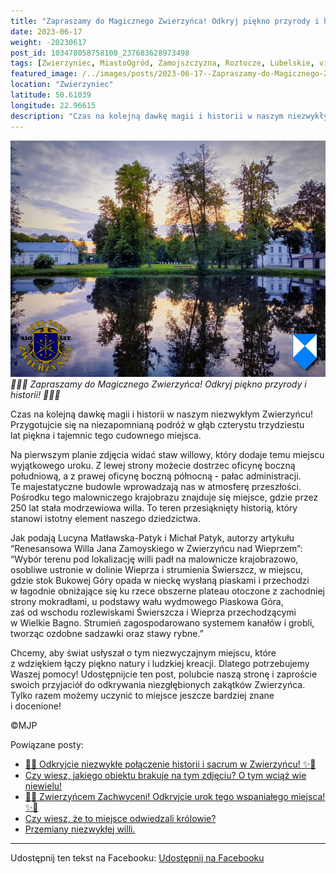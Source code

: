 ```yaml
---
title: "Zapraszamy do Magicznego Zwierzyńca! Odkryj piękno przyrody i historii!"
date: 2023-06-17
weight: -20230617
post_id: 103478058758108_237683628973498
tags: [Zwierzyniec, MiastoOgród, Zamojszczyzna, Roztocze, Lubelskie, villarestituta, turystyka, dziedzictwo, zabytki, krajobrazy, TajemnicePrzeszłości, PodróżeWczasie, MagiczneMiejsce]
featured_image: /../images/posts/2023-06-17--Zapraszamy-do-Magicznego-Zwierzynca-Odkryj-piekno-przyrody.jpg
location: "Zwierzyniec"
latitude: 50.61039
longitude: 22.96615
description: "Czas na kolejną dawkę magii i historii w naszym niezwykłym Zwierzyńcu! Przygotujcie się na niezapomnianą podróż w głąb czterystu trzydziestu lat piękn..."
---
```


![🌳🏰🦌 Zapraszamy do Magicznego Zwierzyńca! Odkryj piękno przyrody i historii! 🌳🏰🦌](/images/posts/2023-06-17--Zapraszamy-do-Magicznego-Zwierzynca-Odkryj-piekno-przyrody.jpg)
*🌳🏰🦌 Zapraszamy do Magicznego Zwierzyńca! Odkryj piękno przyrody i historii! 🌳🏰🦌*

Czas na kolejną dawkę magii i historii w naszym niezwykłym Zwierzyńcu! Przygotujcie się na niezapomnianą podróż w głąb czterystu trzydziestu lat piękna i tajemnic tego cudownego miejsca.

Na pierwszym planie zdjęcia widać staw willowy, który dodaje temu miejscu wyjątkowego uroku.
Z lewej strony możecie dostrzec oficynę boczną południową, a z prawej oficynę boczną północną - pałac administracji. Te majestatyczne budowle wprowadzają nas w atmosferę przeszłości.
Pośrodku tego malowniczego krajobrazu znajduje się miejsce, gdzie przez 250 lat stała modrzewiowa willa. To teren przesiąknięty historią, który stanowi istotny element naszego dziedzictwa.

Jak podają Lucyna Matławska-Patyk i Michał Patyk, autorzy artykułu “Renesansowa Willa Jana Zamoyskiego w Zwierzyńcu nad Wieprzem”:
“Wybór terenu pod lokalizację willi padł na malownicze krajobrazowo, osobliwe ustronie w dolinie Wieprza i strumienia Świerszcz, w miejscu, gdzie stok Bukowej Góry opada w nieckę wysłaną piaskami i przechodzi w łagodnie obniżające się ku rzece obszerne plateau otoczone z zachodniej strony mokradłami, u podstawy wału wydmowego Piaskowa Góra, zaś od wschodu rozlewiskami Świerszcza i Wieprza przechodzącymi w Wielkie Bagno. Strumień zagospodarowano systemem kanałów i grobli, tworząc ozdobne sadzawki oraz stawy rybne.”

Chcemy, aby świat usłyszał o tym niezwyczajnym miejscu, które z wdziękiem łączy piękno natury i ludzkiej kreacji. Dlatego potrzebujemy Waszej pomocy! Udostępnijcie ten post, polubcie naszą stronę i zaproście swoich przyjaciół do odkrywania niezgłębionych zakątków Zwierzyńca.
Tylko razem możemy uczynić to miejsce jeszcze bardziej znane i docenione!



©MJP

Powiązane posty:
- [🌟✨ Odkryjcie niezwykłe połączenie historii i sacrum w Zwierzyńcu! ✨🌟](/posts/-Odkryjcie-niezwykle-polaczenie-historii-i-sacrum)
- [Czy wiesz, jakiego obiektu brakuje na tym zdjęciu? O tym wciąż wie niewielu!](/posts/Czy-wiesz-jakiego-obiektu-brakuje-na-tym-zdjeciu-O-tym)
- [🌟✨ Zwierzyńcem Zachwyceni! Odkryjcie urok tego wspaniałego miejsca! ✨🌟](/posts/-Zwierzyncem-Zachwyceni-Odkryjcie-urok-tego-wspanialego)
- [Czy wiesz, że to miejsce odwiedzali królowie?](/posts/Czy-wiesz-ze-to-miejsce-odwiedzali-krolowie)
- [Przemiany niezwykłej willi.](/posts/Przemiany-niezwyklej-willi)


---

Udostępnij ten tekst na Facebooku:
[Udostępnij na Facebooku](https://www.facebook.com/sharer/sharer.php?u=https://stowarzyszeniewachniewskiej.pl/posts/-Zapraszamy-do-Magicznego-Zwierzynca-Odkryj-piekno-przyrody)

<script type="application/ld+json">
{
  "@context": "https://schema.org",
  "@type": "BlogPosting",
  "headline": "🌳🏰🦌 Zapraszamy do Magicznego Zwierzyńca! Odkryj piękno przyrody i historii! 🌳🏰🦌",
  "datePublished": "2023-06-17",
  "dateModified": "2023-06-17",
  "author": {
    "@type": "Person",
    "name": "Michał Jan Patyk"
  },
  "publisher": {
    "@type": "Organization",
    "name": "Stowarzyszenie im. Aleksandry Wachniewskiej",
    "logo": {
      "@type": "ImageObject",
      "url": "https://stowarzyszeniewachniewskiej.pl/images/logo/logo.svg"
    }
  },
  "mainEntityOfPage": {
    "@type": "WebPage",
    "@id": "https://stowarzyszeniewachniewskiej.pl/posts/-Zapraszamy-do-Magicznego-Zwierzynca-Odkryj-piekno-przyrody"
  },
  "image": {
    "@type": "ImageObject",
    "url": "https://stowarzyszeniewachniewskiej.pl/images/posts/2023-06-17--Zapraszamy-do-Magicznego-Zwierzynca-Odkryj-piekno-przyrody.jpg"
  },
  "articleSection": "Dziedzictwo Kulturowe i Zabytki",
  "keywords": "Zwierzyniec, MiastoOgród, Zamojszczyzna, Roztocze, Lubelskie, villarestituta, turystyka, dziedzictwo, zabytki, krajobrazy, TajemnicePrzeszłości, PodróżeWczasie, MagiczneMiejsce",
  "wordCount": 226,
  "articleBody": "Czas na kolejną dawkę magii i historii w naszym niezwykłym Zwierzyńcu! Przygotujcie się na niezapomnianą podróż w głąb czterystu trzydziestu lat piękna i tajemnic tego cudownego miejsca.\n\nNa pierwszym planie zdjęcia widać staw willowy, który dodaje temu miejscu wyjątkowego uroku.\nZ lewej strony możecie dostrzec oficynę boczną południową, a z prawej oficynę boczną północną - pałac administracji. Te majestatyczne budowle wprowadzają nas w atmosferę przeszłości.\nPośrodku tego malowniczego krajobrazu znajduje się miejsce, gdzie przez 250 lat stała modrzewiowa willa. To teren przesiąknięty historią, który stanowi istotny element naszego dziedzictwa.\n\nJak podają Lucyna Matławska-Patyk i Michał Patyk, autorzy artykułu “Renesansowa Willa Jana Zamoyskiego w Zwierzyńcu nad Wieprzem”:\n“Wybór terenu pod lokalizację willi padł na malownicze krajobrazowo, osobliwe ustronie w dolinie Wieprza i strumienia Świerszcz, w miejscu, gdzie stok Bukowej Góry opada w nieckę wysłaną piaskami i przechodzi w łagodnie obniżające się ku rzece obszerne plateau otoczone z zachodniej strony mokradłami, u podstawy wału wydmowego Piaskowa Góra, zaś od wschodu rozlewiskami Świerszcza i Wieprza przechodzącymi w Wielkie Bagno. Strumień zagospodarowano systemem kanałów i grobli, tworząc ozdobne sadzawki oraz stawy rybne.”\n\nChcemy, aby świat usłyszał o tym niezwyczajnym miejscu, które z wdziękiem łączy piękno natury i ludzkiej kreacji. Dlatego potrzebujemy Waszej pomocy! Udostępnijcie ten post, polubcie naszą stronę i zaproście swoich przyjaciół do odkrywania niezgłębionych zakątków Zwierzyńca. \nTylko razem możemy uczynić to miejsce jeszcze bardziej znane i docenione!\n \n            \n\n©MJP",
  "description": "Odkryj piękno Zwierzyńca i jego zabytki.",
  "copyrightHolder": {
    "@type": "Person",
    "name": "Michał Jan Patyk"
  }
}
</script>
<script type="application/ld+json">
{
  "@context": "https://schema.org",
  "@type": "BreadcrumbList",
  "itemListElement": [
    {
      "@type": "ListItem",
      "position": 1,
      "name": "Home",
      "item": "https://stowarzyszeniewachniewskiej.pl"
    },
    {
      "@type": "ListItem",
      "position": 2,
      "name": "posts",
      "item": "https://stowarzyszeniewachniewskiej.pl/posts"
    },
    {
      "@type": "ListItem",
      "position": 3,
      "name": "🌳🏰🦌 Zapraszamy do Magicznego Zwierzyńca! Odkryj piękno przyrody i historii! 🌳🏰🦌",
      "item": "https://stowarzyszeniewachniewskiej.pl/posts/-Zapraszamy-do-Magicznego-Zwierzynca-Odkryj-piekno-przyrody"
    }
  ]
}
</script>
